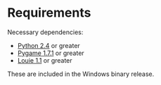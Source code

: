 # Requirements #

Necessary dependencies:
  * [Python 2.4](http://python.org) or greater
  * [Pygame 1.7.1](http://pygame.org) or greater
  * [Louie 1.1](http://cheeseshop.python.org/pypi/Louie) or greater

These are included in the Windows binary release.